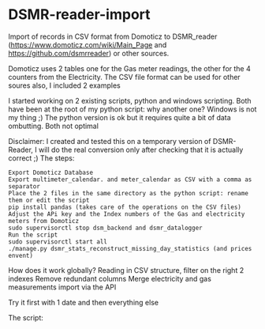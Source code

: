# DSMR-reader-import
Import of records in CSV format from Domoticz to DSMR_reader (https://www.domoticz.com/wiki/Main_Page and https://github.com/dsmrreader) or other sources.

Domoticz uses 2 tables one for the Gas meter readings, the other for the 4 counters from the Electricity.
The CSV file format can be used for other soures also, I included 2 examples

I started working on 2 existing scripts, python and windows scripting.
Both have been at the root of my python script: why another one?
Windows is not my thing ;) The python version is ok but it requires quite a bit of data ombutting. Both not optimal

Disclaimer: I created and tested this on a temporary version of DSMR-Reader, I will do the real conversion only after checking that it is actually correct ;)
The steps:

    Export Domoticz Database
    Export multimeter_calendar. and meter_calendar as CSV with a comma as separator
    Place the 2 files in the same directory as the python script: rename them or edit the script
    pip install pandas (takes care of the operations on the CSV files)
    Adjust the APi key and the Index numbers of the Gas and electricity meters from Domoticz
    sudo supervisorctl stop dsm_backend and dsmr_datalogger
    Run the script
    sudo supervisorctl start all
    ./manage.py dsmr_stats_reconstruct_missing_day_statistics (and prices envent)

How does it work globally?
Reading in CSV structure,
filter on the right 2 indexes
Remove redundant columns
Merge electricity and gas measurements
import via the API

Try it first with 1 date and then everything else

The script:
